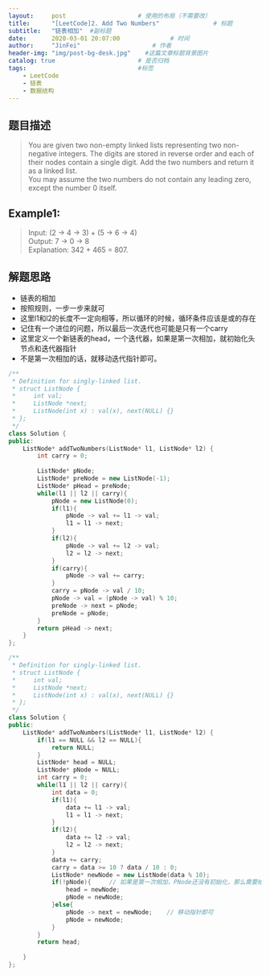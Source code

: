 ```yaml
---
layout:     post                    # 使用的布局（不需要改） 
title:      "[LeetCode]2. Add Two Numbers"               # 标题  
subtitle:   "链表相加"  #副标题 
date:       2020-03-01 20:07:00              # 时间 
author:     "JinFei"                    # 作者 
header-img: "img/post-bg-desk.jpg"    #这篇文章标题背景图片 
catalog: true                       # 是否归档 
tags:                               #标签     
    - LeetCode 
    - 链表
    - 数据结构
---
```



## 题目描述
> You are given two non-empty linked lists representing two non-negative integers. The digits are stored in reverse order and each of their nodes contain a single digit. Add the two numbers and return it as a linked list. <br>
You may assume the two numbers do not contain any leading zero, except the number 0 itself.

## Example1:
 
> Input: (2 -> 4 -> 3) + (5 -> 6 -> 4) <br>
Output: 7 -> 0 -> 8 <br>
Explanation: 342 + 465 = 807. <br>


## 解题思路

- 链表的相加
- 按照规则，一步一步来就可
- 这里l1和l2的长度不一定向相等，所以循环的时候，循环条件应该是或的存在
- 记住有一个进位的问题，所以最后一次迭代也可能是只有一个carry
- 这里定义一个新链表的head，一个迭代器，如果是第一次相加，就初始化头节点和迭代器指针
- 不是第一次相加的话，就移动迭代指针即可。

```C++
/**
 * Definition for singly-linked list.
 * struct ListNode {
 *     int val;
 *     ListNode *next;
 *     ListNode(int x) : val(x), next(NULL) {}
 * };
 */
class Solution {
public:
    ListNode* addTwoNumbers(ListNode* l1, ListNode* l2) {
        int carry = 0;
        
        ListNode* pNode;
        ListNode* preNode = new ListNode(-1);
        ListNode* pHead = preNode;
        while(l1 || l2 || carry){
            pNode = new ListNode(0);
            if(l1){
                pNode -> val += l1 -> val;
                l1 = l1 -> next;
            }
            if(l2){
                pNode -> val += l2 -> val;
                l2 = l2 -> next;
            }
            if(carry){
                pNode -> val += carry;
            }
            carry = pNode -> val / 10;
            pNode -> val = (pNode -> val) % 10;
            preNode -> next = pNode;
            preNode = pNode;
        }
        return pHead -> next;
    }
};
```

```C++
/**
 * Definition for singly-linked list.
 * struct ListNode {
 *     int val;
 *     ListNode *next;
 *     ListNode(int x) : val(x), next(NULL) {}
 * };
 */
class Solution {
public:
    ListNode* addTwoNumbers(ListNode* l1, ListNode* l2) {
        if(l1 == NULL && l2 == NULL){
            return NULL;
        }
        ListNode* head = NULL;
        ListNode* pNode = NULL;
        int carry = 0;
        while(l1 || l2 || carry){
            int data = 0;
            if(l1){
                data += l1 -> val;
                l1 = l1 -> next;
            }
            if(l2){
                data += l2 -> val;
                l2 = l2 -> next;
            }
            data += carry;
            carry = data >= 10 ? data / 10 : 0;
            ListNode* newNode = new ListNode(data % 10);
            if(!pNode){     // 如果是第一次相加，PNode还没有初始化，那么需要给头结点，指向头结点的指针赋值
                head = newNode;
                pNode = newNode;
            }else{
                pNode -> next = newNode;    // 移动指针即可
                pNode = newNode;
            }
        }
        return head;
        
    }
};
```

